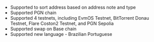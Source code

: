- Supported to sort address based on address note and type
- Supported PGN chain
- Supported 4 testnets, including EvmOS Testnet, BitTorrent Donau Testnet, Flare Coston2 Testnet, and PGN Sepolia
- Supported swap on Base chain
- Supported new language - Brazilian Portuguese